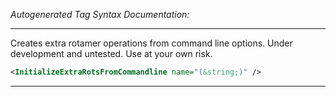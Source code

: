 <!-- THIS IS AN AUTOGENERATED FILE: Don't edit it directly, instead change the schema definition in the code itself. -->

_Autogenerated Tag Syntax Documentation:_

---
Creates extra rotamer operations from command line options. Under development and untested. Use at your own risk.

```xml
<InitializeExtraRotsFromCommandline name="(&string;)" />
```



---
